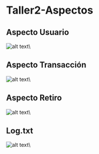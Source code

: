 # Taller2-Aspectos 
## Aspecto Usuario
![alt text](https://imgur.com/CRwU9US.jpg)\
## Aspecto Transacción
![alt text](https://imgur.com/u2MQXGW.jpg)\
## Aspecto Retiro
![alt text](https://imgur.com/LlDRdVJ.jpg)\
## Log.txt
![alt text](https://imgur.com/vuzaa56.jpg)\
